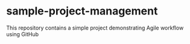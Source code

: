 # sample-project-management
This repository contains a simple project demonstrating Agile  workflow using GitHub
